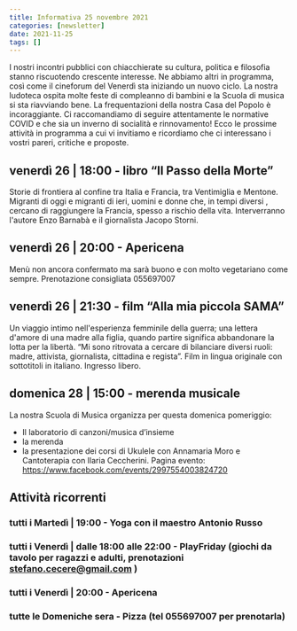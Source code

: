 ```yaml
---
title: Informativa 25 novembre 2021
categories: [newsletter]
date: 2021-11-25
tags: []
---
```


I nostri incontri pubblici con chiacchierate su cultura, politica e filosofia stanno riscuotendo crescente interesse. Ne abbiamo altri in programma, così come il cineforum del Venerdì sta iniziando un nuovo ciclo. La nostra ludoteca ospita molte feste di compleanno di bambini e la Scuola di musica si sta riavviando bene. La frequentazioni della nostra Casa del Popolo è incoraggiante. Ci raccomandiamo di seguire attentamente le normative COVID e che sia un inverno di socialità e rinnovamento!
Ecco le prossime attività in programma a cui vi invitiamo e ricordiamo che ci interessano i vostri pareri, critiche e proposte.

## venerdì 26 | 18:00 - libro “Il Passo della Morte”
Storie di frontiera al confine tra Italia e Francia, tra Ventimiglia e Mentone. Migranti di oggi e migranti di ieri, uomini e donne che, in tempi diversi , cercano di raggiungere la Francia, spesso a rischio della vita.
Interverranno l'autore Enzo Barnabà e il giornalista Jacopo Storni.

## venerdì 26 | 20:00 - Apericena
Menù non ancora confermato ma sarà buono e con molto vegetariano come sempre.
Prenotazione consigliata 055697007

## venerdì 26 | 21:30 - film “Alla mia piccola SAMA”
Un viaggio intimo nell'esperienza femminile della guerra; una lettera d'amore di una madre alla figlia, quando partire significa abbandonare la lotta per la libertà. “Mi sono ritrovata a cercare di bilanciare diversi ruoli: madre, attivista, giornalista, cittadina e regista”.
Film in lingua originale con sottotitoli in italiano. Ingresso libero.

## domenica 28 | 15:00 - merenda musicale
La nostra Scuola di Musica organizza per questa domenica pomeriggio:
- Il laboratorio di canzoni/musica d’insieme
- la merenda
- la presentazione dei corsi di Ukulele con Annamaria Moro e Cantoterapia con Ilaria Ceccherini.
Pagina evento: https://www.facebook.com/events/2997554003824720

## Attività ricorrenti
### tutti i Martedì | 19:00 - Yoga con il maestro Antonio Russo
### tutti i Venerdì | dalle 18:00 alle 22:00 - PlayFriday (giochi da tavolo per ragazzi e adulti, prenotazioni stefano.cecere@gmail.com )
### tutti i Venerdì | 20:00 - Apericena
### tutte le Domeniche sera - Pizza (tel 055697007 per prenotarla)